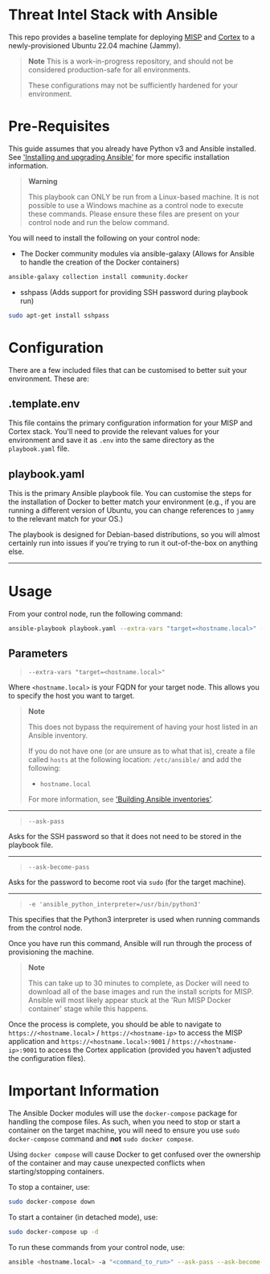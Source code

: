 # Threat Intel Stack with Ansible

This repo provides a baseline template for deploying [MISP](https://github.com/MISP/MISP) and [Cortex](https://github.com/TheHive-Project/Cortex) to a newly-provisioned Ubuntu 22.04 machine (Jammy).

> **Note**
> This is a work-in-progress repository, and should not be considered production-safe for all environments. 
> 
> These configurations may not be sufficiently hardened for your environment.

# Pre-Requisites

This guide assumes that you already have Python v3 and Ansible installed.
See ['Installing and upgrading Ansible'](https://docs.ansible.com/ansible/latest/installation_guide/intro_installation.html#installing-and-upgrading-ansible) for more specific installation information.

> **Warning**
> 
> This playbook can ONLY be run from a Linux-based machine. It is not possible to use a Windows machine as a control node to execute these commands. Please ensure these files are present on your control node and run the below command. 

You will need to install the following on your control node:

- The Docker community modules via ansible-galaxy (Allows for Ansible to handle the creation of the Docker containers)

```bash
ansible-galaxy collection install community.docker
```
- sshpass (Adds support for providing SSH password during playbook run)

```bash
sudo apt-get install sshpass
```

# Configuration
There are a few included files that can be customised to better suit your environment. These are:

## .template.env

This file contains the primary configuration information for your MISP and Cortex stack. You'll need to provide the relevant values for your environment and save it as `.env` into the same directory as the `playbook.yaml` file.

## playbook.yaml

This is the primary Ansible playbook file. You can customise the steps for the installation of Docker to better match your environment (e.g., if you are running a different version of Ubuntu, you can change references to `jammy` to the relevant match for your OS.)

The playbook is designed for Debian-based distributions, so you will almost certainly run into issues if you're trying to run it out-of-the-box on anything else.


---

# Usage

From your control node, run the following command:

```bash
ansible-playbook playbook.yaml --extra-vars "target=<hostname.local>" --ask-pass --ask-become-pass -e 'ansible_python_interpreter=/usr/bin/python3'
```

## Parameters

> `--extra-vars "target=<hostname.local>"`

Where `<hostname.local>` is your FQDN for your target node. This allows you to specify the host you want to target.

> **Note**
>
> This does not bypass the requirement of having your host listed in an Ansible inventory. 
> 
> If you do not have one (or are unsure as to what that is), create a file called `hosts` at the following location: `/etc/ansible/` and add the following:
> - `hostname.local`
>
> For more information, see ['Building Ansible inventories'](https://docs.ansible.com/ansible/latest/inventory_guide/index.html).

---
> `--ask-pass`

Asks for the SSH password so that it does not need to be stored in the playbook file.

---

> `--ask-become-pass`

Asks for the password to become root via `sudo` (for the target machine).

---

> `-e 'ansible_python_interpreter=/usr/bin/python3'`

This specifies that the Python3 interpreter is used when running commands from the control node.

Once you have run this command, Ansible will run through the process of provisioning the machine.

> **Note**
>
> This can take up to 30 minutes to complete, as Docker will need to download all of the base images and run the install scripts for MISP. Ansible will most likely appear stuck at the 'Run MISP Docker container' stage while this happens.

Once the process is complete, you should be able to navigate to `https://<hostname.local>` / `https://<hostname-ip>` to access the MISP application and `https://<hostname.local>:9001` / `https://<hostname-ip>:9001` to access the Cortex application (provided you haven't adjusted the configuration files).

# Important Information

The Ansible Docker modules will use the `docker-compose` package for handling the compose files. As such, when you need to stop or start a container on the target machine, you will need to ensure you use `sudo docker-compose` command and **not** `sudo docker compose`.

Using `docker compose` will cause Docker to get confused over the ownership of the container and may cause unexpected conflicts when starting/stopping containers.

To stop a container, use:
```bash
sudo docker-compose down
```

To start a container (in detached mode), use:
```bash
sudo docker-compose up -d
```

To run these commands from your control node, use:
```bash
ansible <hostname.local> -a "<command_to_run>" --ask-pass --ask-become-pass
```